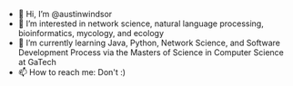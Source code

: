 - 👋 Hi, I’m @austinwindsor
- 👀 I’m interested in network science, natural language processing, bioinformatics, mycology, and ecology
- 🌱 I’m currently learning Java, Python, Network Science, and Software Development Process via the Masters of Science in Computer Science at GaTech
- 📫 How to reach me: Don't :)

<!---
austinwindsor/austinwindsor is a ✨ special ✨ repository because its `README.md` (this file) appears on your GitHub profile.
You can click the Preview link to take a look at your changes.
--->
